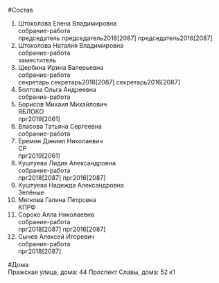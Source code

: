 #Состав  
1. Штоколова Елена Владимировна  
    собрание-работа  
    председатель председатель2018[2087] председатель2016[2087]  
2. Штоколова Наталия Владимировна  
    собрание-работа  
    заместитель  
3. Щербина Ирина Валерьевна  
    собрание-работа  
    секретарь секретарь2018[2087] секретарь2016[2087]  
4. Болтова Ольга Андреевна  
    собрание-работа  
5. Борисов Михаил Михайлович  
    ЯБЛОКО  
    прг2019[2061]  
6. Власова Татьяна Сергеевна  
    собрание-работа  
7. Еремин Даниил Николаевич  
    СР  
    прг2019[2061]  
8. Куштуева Лидия Александровна  
    собрание-работа  
    прг2018[2087] прг2016[2087]  
9. Куштуева Надежда Александровна  
    Зелёные  
10. Мягкова Галина Петровна  
    КПРФ  
11. Сороко Алла Николаевна  
    собрание-работа  
    прг2018[2087] прг2016[2087]  
12. Сычев Алексей Игоревич  
    собрание-работа  
    прг2018[2087]  
  
#Дома  
Пражская улица, дома: 44 Проспект Славы, дома: 52 к1  
  
